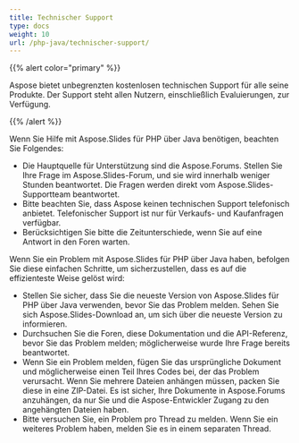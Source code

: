 ```yaml
---
title: Technischer Support
type: docs
weight: 10
url: /php-java/technischer-support/
---
```


{{% alert color="primary" %}} 

Aspose bietet unbegrenzten kostenlosen technischen Support für alle seine Produkte. Der Support steht allen Nutzern, einschließlich Evaluierungen, zur Verfügung.

{{% /alert %}} 

Wenn Sie Hilfe mit Aspose.Slides für PHP über Java benötigen, beachten Sie Folgendes:

- Die Hauptquelle für Unterstützung sind die Aspose.Forums. Stellen Sie Ihre Frage im Aspose.Slides-Forum, und sie wird innerhalb weniger Stunden beantwortet. Die Fragen werden direkt vom Aspose.Slides-Supportteam beantwortet.
- Bitte beachten Sie, dass Aspose keinen technischen Support telefonisch anbietet. Telefonischer Support ist nur für Verkaufs- und Kaufanfragen verfügbar.
- Berücksichtigen Sie bitte die Zeitunterschiede, wenn Sie auf eine Antwort in den Foren warten.


Wenn Sie ein Problem mit Aspose.Slides für PHP über Java haben, befolgen Sie diese einfachen Schritte, um sicherzustellen, dass es auf die effizienteste Weise gelöst wird:

- Stellen Sie sicher, dass Sie die neueste Version von Aspose.Slides für PHP über Java verwenden, bevor Sie das Problem melden. Sehen Sie sich Aspose.Slides-Download an, um sich über die neueste Version zu informieren.
- Durchsuchen Sie die Foren, diese Dokumentation und die API-Referenz, bevor Sie das Problem melden; möglicherweise wurde Ihre Frage bereits beantwortet.
- Wenn Sie ein Problem melden, fügen Sie das ursprüngliche Dokument und möglicherweise einen Teil Ihres Codes bei, der das Problem verursacht. Wenn Sie mehrere Dateien anhängen müssen, packen Sie diese in eine ZIP-Datei. Es ist sicher, Ihre Dokumente in Aspose.Forums anzuhängen, da nur Sie und die Aspose-Entwickler Zugang zu den angehängten Dateien haben.
- Bitte versuchen Sie, ein Problem pro Thread zu melden. Wenn Sie ein weiteres Problem haben, melden Sie es in einem separaten Thread.